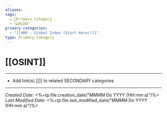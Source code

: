 ```yaml
---
aliases: 
tags:
  - 🥇Primary_Category
  - 🔍OSINT
primary categories:
  - "[[000 - Global Index (Start Here!)]]"
type: Primary Category
---
```

# [[OSINT]]

***

* Add link(s) [[]] to related SECONDARY categories

***

*Created Date*: <%+tp.file.creation_date("MMMM Do YYYY (HH:mm a)")%>  
*Last Modified Date*: <%+tp.file.last_modified_date("MMMM Do YYYY (HH:mm a)")%>
